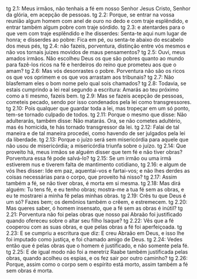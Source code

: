 tg 2.1: Meus irmãos, não tenhais a fé em nosso Senhor Jesus Cristo, Senhor da glória, em acepção de pessoas.
tg 2.2: Porque, se entrar na vossa reunião algum homem com anel de ouro no dedo e com traje esplêndido, e entrar também algum pobre com traje sórdido.
tg 2.3: e atentardes para o que vem com traje esplêndido e lhe disserdes: Senta-te aqui num lugar de honra; e disserdes ao pobre: Fica em pé, ou senta-te abaixo do escabelo dos meus pés,
tg 2.4: não fazeis, porventura, distinção entre vós mesmos e não vos tornais juizes movidos de maus pensamentos?
tg 2.5: Ouvi, meus amados irmãos. Não escolheu Deus os que são pobres quanto ao mundo para fazê-los ricos na fé e herdeiros do reino que prometeu aos que o amam?
tg 2.6: Mas vós desonrastes o pobre. Porventura não são os ricos os que vos oprimem e os que vos arrastam aos tribunais?
tg 2.7: Não blasfemam eles o bom nome pelo qual sois chamados?
tg 2.8: Todavia, se estais cumprindo a lei real segundo a escritura: Amarás ao teu próximo como a ti mesmo, fazeis bem.
tg 2.9: Mas se fazeis acepção de pessoas, cometeis pecado, sendo por isso condenados pela lei como transgressores.
tg 2.10: Pois qualquer que guardar toda a lei, mas tropeçar em um só ponto, tem-se tornado culpado de todos.
tg 2.11: Porque o mesmo que disse: Não adulterarás, também disse: Não matarás. Ora, se não cometes adultério, mas és homicida, te hás tornado transgressor da lei.
tg 2.12: Falai de tal maneira e de tal maneira procedei, como havendo de ser julgados pela lei da liberdade.
tg 2.13: Porque o juízo será sem misericórdia para aquele que não usou de misericórdia; a misericórdia triunfa sobre o juízo.
tg 2.14: Que proveito há, meus irmãos se alguém disser que tem fé e não tiver obras? Porventura essa fé pode salvá-lo?
tg 2.15: Se um irmão ou uma irmã estiverem nus e tiverem falta de mantimento cotidiano,
tg 2.16: e algum de vós lhes disser: Ide em paz, aquentai-vos e fartai-vos; e não lhes derdes as coisas necessárias para o corpo, que proveito há nisso?
tg 2.17: Assim também a fé, se não tiver obras, é morta em si mesma.
tg 2.18: Mas dirá alguém: Tu tens fé, e eu tenho obras; mostra-me a tua fé sem as obras, e eu te mostrarei a minha fé pelas minhas obras.
tg 2.19: Crês tu que Deus é um só? Fazes bem; os demônios também o crêem, e estremecem.
tg 2.20: Mas queres saber, ó homem insensato, que a fé sem as obras é inútil?
tg 2.21: Porventura não foi pelas obras que nosso pai Abraão foi justificado quando ofereceu sobre o altar seu filho Isaque?
tg 2.22: Vês que a fé cooperou com as suas obras, e que pelas obras a fé foi aperfeiçoada.
tg 2.23: E se cumpriu a escritura que diz: E creu Abraão em Deus, e isso lhe foi imputado como justiça, e foi chamado amigo de Deus.
tg 2.24: Vedes então que é pelas obras que o homem é justificado, e não somente pela fé.
tg 2.25: E de igual modo não foi a meretriz Raabe também justificada pelas obras, quando acolheu os espias, e os fez sair por outro caminho?
tg 2.26: Porque, assim como o corpo sem o espírito está morto, assim também a fé sem obras é morta.
